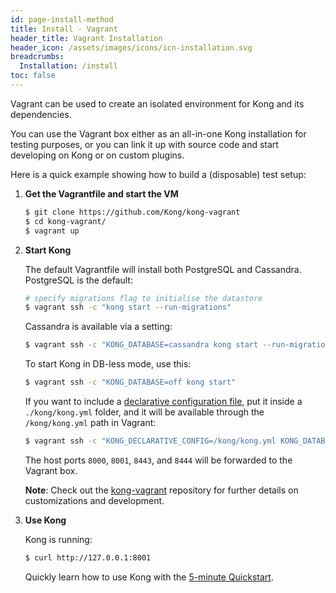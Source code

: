 ```yaml
---
id: page-install-method
title: Install - Vagrant
header_title: Vagrant Installation
header_icon: /assets/images/icons/icn-installation.svg
breadcrumbs:
  Installation: /install
toc: false
---
```


Vagrant can be used to create an isolated environment for Kong and its
dependencies.

You can use the Vagrant box either as an all-in-one Kong installation for
testing purposes, or you can link it up with source code and start developing
on Kong or on custom plugins.

Here is a quick example showing how to build a (disposable) test setup:

1. **Get the Vagrantfile and start the VM**

    ```bash
    $ git clone https://github.com/Kong/kong-vagrant
    $ cd kong-vagrant/
    $ vagrant up
    ```

2. **Start Kong**

    The default Vagrantfile will install both PostgreSQL and Cassandra. PostgreSQL is the default:


    ```bash
    # specify migrations flag to initialise the datastore
    $ vagrant ssh -c "kong start --run-migrations"
    ```

    Cassandra is available via a setting:

    ```bash
    $ vagrant ssh -c "KONG_DATABASE=cassandra kong start --run-migrations"
    ```

    To start Kong in DB-less mode, use this:

    ```bash
    $ vagrant ssh -c "KONG_DATABASE=off kong start"
    ```

    If you want to include a [declarative configuration file](/gateway-oss/latest/db-less-and-declarative-config/),
    put it inside a `./kong/kong.yml` folder, and it will be available through the `/kong/kong.yml` path in Vagrant:

    ```bash
    $ vagrant ssh -c "KONG_DECLARATIVE_CONFIG=/kong/kong.yml KONG_DATABASE=off kong start"
    ```

    The host ports `8000`, `8001`, `8443`, and `8444` will be forwarded to the Vagrant box.

    <div class="alert alert-warning">
        <strong>Note</strong>: Check out the <a href="{{ site.repos.vagrant }}">kong-vagrant</a> repository for further details on customizations and development.
    </div>

3. **Use Kong**

    Kong is running:

    ```bash
    $ curl http://127.0.0.1:8001
    ```

    Quickly learn how to use Kong with the [5-minute Quickstart](/gateway-oss/latest/getting-started/quickstart).
